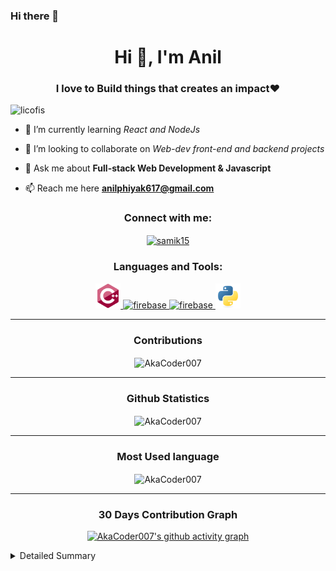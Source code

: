 ### Hi there 👋
<h1 align="center">Hi 👋, I'm Anil </h1>
<h3 align="center">I love to Build things that creates an impact❤️</h3>

<p align="left"> <img src="https://komarev.com/ghpvc/?username=AkaCoder007&label=Profile%20views&color=0e75b6&style=flat" alt="licofis" /> </p>


- 🌱 I’m currently learning *React and NodeJs*
- 👯 I’m looking to collaborate on *Web-dev front-end and backend projects* 
- 💬 Ask me about **Full-stack Web Development & Javascript**

- 📫 Reach me here **anilphiyak617@gmail.com**

<h3 align="center">Connect with me:</h3>
<p align="center">
<a href="https://linkedin.com/in/anil-phiyak-4bba001bb" target="blank">
  <img align="center" src="https://raw.githubusercontent.com/rahuldkjain/github-profile-readme-generator/master/src/images/icons/Social/linked-in-alt.svg" alt="samik15" height="30" width="40" />
  </a>
<!-- <a href="https://fb.com/samik.2025" target="blank">
  <img align="center" src="https://raw.githubusercontent.com/rahuldkjain/github-profile-readme-generator/master/src/images/icons/Social/facebook.svg" alt="samik.2025" height="30" width="40" />
  </a> -->
</p>

<!-- Languages and Tools -->

<h3 align="center">Languages and Tools:</h3>
<p align="center"> 
  <a href="https://www.w3schools.com/cpp/" target="_blank">
    <img src="https://raw.githubusercontent.com/devicons/devicon/master/icons/cplusplus/cplusplus-original.svg" alt="cplusplus" width="40" height="40"/> 
  </a> 
  <a href="https://firebase.google.com/" target="_blank">
    <img src="https://www.vectorlogo.zone/logos/firebase/firebase-icon.svg" alt="firebase" width="40" height="40"/>
  </a>
    <a href="https://www.javascript.com//" target="_blank">
    <img src="https://www.vectorlogo.zone/logos/firebase/firebase-icon.svg" alt="firebase" width="40" height="40"/>
  </a>
 
 
  <a href="https://www.python.org" target="_blank"> 
    <img src="https://raw.githubusercontent.com/devicons/devicon/master/icons/python/python-original.svg" alt="python" width="40" height="40"/>
  </a>
</p>

<!-- Contributions -->
<hr/>
<div align="center">

### Contributions
<p><img align="center" src="https://github-readme-streak-stats.herokuapp.com/?user=AkaCoder007&theme=react&hide_border=true&fire=DD2727" alt="AkaCoder007" /></p>
</div>

<!-- Github Statistics -->
<hr/>
<div align="center">
  
### Github Statistics
<p><img align="center" src="https://github-readme-stats.vercel.app/api?username=AkaCoder007&theme=react&show_icons=true&locale=en" alt="AkaCoder007" /></p>
</div>

<!-- Most Used language -->
<hr/>
<div align="center">
  
### Most Used language
<p><img align="center" src="https://github-readme-stats.vercel.app/api/top-langs?username=AkaCoder007&theme=react&show_icons=true&locale=en&layout=compact" alt="AkaCoder007" /></p>
</div>


<!-- Activity Graph -->
<hr/>

<div align="center">

### 30 Days Contribution Graph
[![AkaCoder007's github activity graph](https://activity-graph.herokuapp.com/graph?username=AkaCoder007&theme=xcode)](https://github.com/licofiS/github-readme-activity-graph)
</div>

<!-- Details -->

<details>
<summary>Detailed Summary</summary>
<br>
    
![Metrics](https://metrics.lecoq.io/AkaCoder007?template=classic&activity=1&followup=1&languages=1&lines=1&people=1&activity.limit=5&activity.days=14&activity.filter=all&activity.visibility=all&activity.timestamps=false&languages.colors=github&languages.threshold=0%25&people.limit=28&people.size=28&people.types=followers%2C%20following&people.identicons=false&people.shuffle=false&config.timezone=Asia%2FCalcutta&config.twemoji=true)
    
</details>
<!--
**AkaCoder007/AkaCoder007** is a ✨ _special_ ✨ repository because its `README.md` (this file) appears on your GitHub profile.

Here are some ideas to get you started:

- 🔭 I’m currently working on ...
- 🌱 I’m currently learning ...
- 👯 I’m looking to collaborate on ...
- 🤔 I’m looking for help with ...
- 💬 Ask me about ...
- 📫 How to reach me: ...
- 😄 Pronouns: ...
- ⚡ Fun fact: ...
-->
